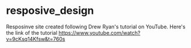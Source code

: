 # resposive_design

Resposinve site created following Drew Ryan's tutorial on YouTube.
Here's the link of the tutorial https://www.youtube.com/watch?v=9cKsq14Kfsw&t=760s
